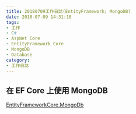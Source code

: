 ```yaml
---
title: 20180709工作日誌(EntityFramework; MongoDB)
date: 2018-07-09 14:31:10
tags:
- 工作
- C#
- AspNet Core
- EntityFramework Core
- MongoDB
- Database
category:
- 工作日誌
---
```

## 在 EF Core 上使用 MongoDB ##

[EntityFrameworkCore.MongoDb](https://github.com/crhairr/EntityFrameworkCore.MongoDb)

